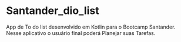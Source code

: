# Santander_dio_list
App de To do list desenvolvido em  Kotlin para o Bootcamp Santander. Nesse aplicativo o usuário final poderá Planejar suas Tarefas.
